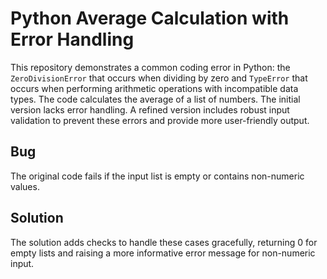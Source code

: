 # Python Average Calculation with Error Handling

This repository demonstrates a common coding error in Python: the `ZeroDivisionError` that occurs when dividing by zero and `TypeError` that occurs when performing arithmetic operations with incompatible data types.  The code calculates the average of a list of numbers.  The initial version lacks error handling. A refined version includes robust input validation to prevent these errors and provide more user-friendly output.

## Bug

The original code fails if the input list is empty or contains non-numeric values.

## Solution

The solution adds checks to handle these cases gracefully, returning 0 for empty lists and raising a more informative error message for non-numeric input.

